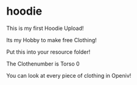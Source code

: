 # hoodie

This is my first Hoodie Upload!

Its my Hobby to make free Clothing!

Put this into your resource folder!

The Clothenumber is Torso 0

You can look at every piece of clothing in Openiv!

